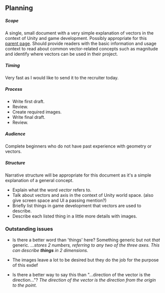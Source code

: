 ## Planning


##### Scope
A single, small document with a very simple explanation of vectors in the context of Unity and game development.
Possibly appropriate for this [parent page](https://docs.unity3d.com/Manual/VectorCookbook.html).
Should provide readers with the basic information and usage context to read about common vector-related concepts such as magnitude and identify where vectors can be used in their project.

##### Timing
Very fast as I would like to send it to the recruiter today.

##### Process
- Write first draft.
- Review.
- Create required images.
- Write final draft.
- Review.

##### Audience
Complete beginners who do not have past experience with geometry or vectors.

##### Structure
Narrative structure will be appropriate for this document as it's a simple explanation of a general concept.

- Explain what the word _vector_ refers to.
- Talk about vectors and axis in the context of Unity world space. (also give screen space and UI a passing mention?)
- Briefly list things in game development that vectors are used to describe. 
- Describe each listed thing in a little more details with images.

### Outstanding issues
- Is there a better word than 'things' here? Something generic but not _that_ generic.
_...stores 2 numbers, referring to any two of the three axes. This can describe **things** in 2 dimensions._

- The images leave a lot to be desired but they do the job for the purpose of this exdef

- Is there a better way to say this than "...direction of the vector is the direction..."?
_The direction of the vector is the direction from the origin to the point._
